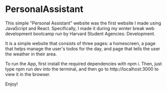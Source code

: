 # PersonalAssistant
This simple "Personal Assistant" website was the first website I made using JavaScript and React. Specifically, I made it during my winter break web development bootcamp run by Harvard Student Agencies: Development. 

It is a simple website that consists of three pages: a homescreen, a page that helps manage the user's  todos for the day, and page that tells the user the weather in their area.

To run the App, first install the required dependencies with npm i. Then, just type npm run dev into the terminal, and then go to http://localhost:3000 to view it in the browser. 

Enjoy!
